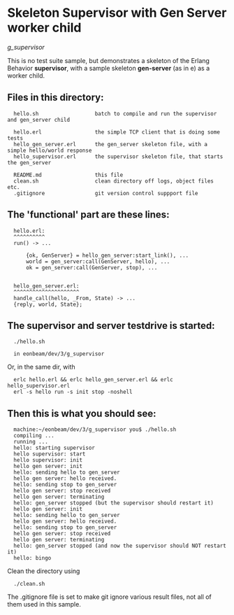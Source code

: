 Skeleton Supervisor with Gen Server worker child
================================================
*g_supervisor*

This is no test suite sample, but demonstrates a skeleton of 
the Erlang Behavior **supervisor**, with a sample skeleton **gen-server**
(as in e) as a worker child.

Files in this directory:
------------------------

	  hello.sh					batch to compile and run the supervisor and gen_server child

	  hello.erl					the simple TCP client that is doing some tests 
	  hello_gen_server.erl		the gen_server skeleton file, with a simple hello/world response
	  hello_supervisor.erl		the supervisor skeleton file, that starts the gen_server
	  
	  README.md					this file
	  clean.sh					clean directory off logs, object files etc.
	  .gitignore				git version control suppport file


The 'functional' part are these lines:
--------------------------------------
	  
	  hello.erl:
	  ^^^^^^^^^^
	  run() -> ...
	  
		  {ok, GenServer} = hello_gen_server:start_link(), ...
		  world = gen_server:call(GenServer, hello), ...
		  ok = gen_server:call(GenServer, stop), ...

	
	  hello_gen_server.erl:
	  ^^^^^^^^^^^^^^^^^^^^^
	  handle_call(hello, _From, State) -> ...
	  {reply, world, State};


The supervisor and server testdrive is started:
-----------------------------------------------

	  ./hello.sh

	  in eonbeam/dev/3/g_supervisor

Or, in the same dir, with

	  erlc hello.erl && erlc hello_gen_server.erl && erlc hello_supervisor.erl 
	  erl -s hello run -s init stop -noshell

Then this is what you should see:
---------------------------------
	  
	  machine:~/eonbeam/dev/3/g_supervisor you$ ./hello.sh 
	  compiling ...
	  running ...
	  hello: starting supervisor
	  hello supervisor: start
	  hello supervisor: init
	  hello gen server: init
	  hello: sending hello to gen_server
	  hello gen server: hello received.
	  hello: sending stop to gen_server
	  hello gen server: stop received
	  hello gen server: terminating
	  hello: gen_server stopped (but the supervisor should restart it)
	  hello gen server: init
	  hello: sending hello to gen_server
	  hello gen server: hello received.
	  hello: sending stop to gen_server
	  hello gen server: stop received
	  hello gen server: terminating
	  hello: gen_server stopped (and now the supervisor should NOT restart it)
	  hello: bingo

Clean the directory using 

	  ./clean.sh
	  
The .gitignore file is set to make git ignore various result files, not all of them used in this sample.

